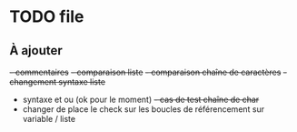 # TODO file 

## À ajouter
~~- commentaires~~
~~- comparaison liste~~
~~- comparaison chaîne de caractères~~
~~- changement syntaxe liste~~
- syntaxe et ou (ok pour le moment)
~~- cas de test chaîne de char~~
- changer de place le check sur les boucles de référencement sur variable / liste
 
